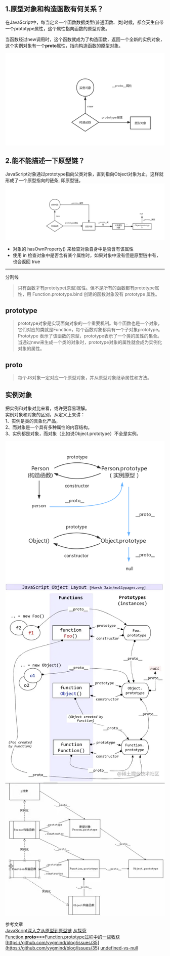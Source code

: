 
## 1.原型对象和构造函数有何关系？

在JavaScript中，每当定义一个函数数据类型(普通函数、类)时候，都会天生自带一个prototype属性，这个属性指向函数的原型对象。

当函数经过new调用时，这个函数就成为了构造函数，返回一个全新的实例对象，这个实例对象有一个**proto**属性，指向构造函数的原型对象。

![1.png](../assets/1646099168852-1656fe7e-9da0-4271-9d3f-f2eee68e6739.png)


## 2.能不能描述一下原型链？

JavaScript对象通过prototype指向父类对象，直到指向Object对象为止，这样就形成了一个原型指向的链条, 即原型链。<br />![2.png](../assets/1646099173333-c003d633-947d-414c-abde-6f02e36d0f62.png)

- 对象的 hasOwnProperty() 来检查对象自身中是否含有该属性
- 使用 in 检查对象中是否含有某个属性时，如果对象中没有但是原型链中有，也会返回 true

---

分割线
> 只有函数才有prototype(原型)属性。但不是所有的函数都有prototype属性，用 Function.prototype.bind 创建的函数对象没有 prototype 属性。


## prototype
> prototype对象是实现面向对象的一个重要机制。每个函数也是一个对象，它们对应的类就是Function，每个函数对象都具有一个子对象prototype。Prototype 表示了该函数的原型，prototype表示了一个类的属性的集合。当通过new来生成一个类的对象时，prototype对象的属性就会成为实例化对象的属性。


## __proto__
> 每个JS对象一定对应一个原型对象，并从原型对象继承属性和方法。


## 实例对象
把实例和对象对比来看，或许更容易理解。<br />实例对象和对象的区别，从定义上来讲：<br />1、实例是类的具象化产品，<br />2、而对象是一个具有多种属性的内容结构。<br />3、实例都是对象，而对象（比如说Object.prototype）不全是实例。

![](../assets/1645174681880-1ee7534a-55a7-4685-a93e-6e0df5537d87.png)
![image.png](../assets/1645177648407-89f2a4d9-8e9b-4b29-bc94-f3188c0d9370.png)
![image.png](../assets/1645178275281-7da22905-607a-4faf-9cdc-ed415b78a862.png)

参考文章<br />[JavaScript深入之从原型到原型链](https://github.com/mqyqingfeng/Blog/issues/2)
[从探究Function.__proto__===Function.prototype过程中的一些收获](https://github.com/jawil/blog/issues/13)
[https://github.com/yygmind/blog/issues/35](https://github.com/yygmind/blog/issues/35)
[undefined-vs-null](http://www.ruanyifeng.com/blog/2014/03/undefined-vs-null.html)
